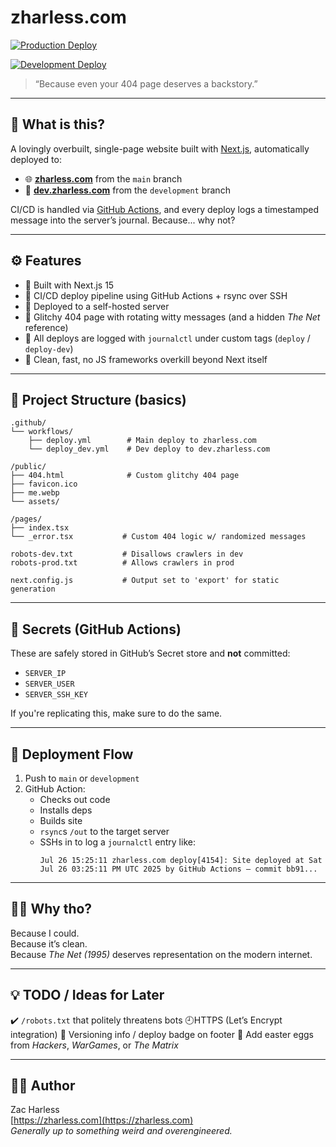 # zharless.com

[![Production Deploy](https://github.com/czzc/zharlesscom/actions/workflows/deploy.yml/badge.svg)](https://github.com/czzc/zharlesscom/actions/workflows/deploy.yml)

[![Development Deploy](https://github.com/czzc/zharlesscom/actions/workflows/deploy_dev.yml/badge.svg)](https://github.com/czzc/zharlesscom/actions/workflows/deploy_dev.yml)


> “Because even your 404 page deserves a backstory.”

---

## 🧠 What is this?

A lovingly overbuilt, single-page website built with [Next.js](https://nextjs.org), automatically deployed to:

- 🌐 [**zharless.com**](https://zharless.com) from the `main` branch  
- 🧪 [**dev.zharless.com**](https://dev.zharless.com) from the `development` branch

CI/CD is handled via [GitHub Actions](https://github.com/features/actions), and every deploy logs a timestamped message into the server’s journal. Because... why not?

---

## ⚙️ Features

- 🧱 Built with Next.js 15
- 🚀 CI/CD deploy pipeline using GitHub Actions + rsync over SSH
- 🐧 Deployed to a self-hosted server
- 🧠 Glitchy 404 page with rotating witty messages (and a hidden *The Net* reference)
- 📜 All deploys are logged with `journalctl` under custom tags (`deploy` / `deploy-dev`)
- 💅 Clean, fast, no JS frameworks overkill beyond Next itself

---

## 📁 Project Structure (basics)

```
.github/
└── workflows/
    ├── deploy.yml        # Main deploy to zharless.com
    └── deploy_dev.yml    # Dev deploy to dev.zharless.com

/public/
├── 404.html              # Custom glitchy 404 page
├── favicon.ico
├── me.webp
└── assets/

/pages/
├── index.tsx
└── _error.tsx           # Custom 404 logic w/ randomized messages

robots-dev.txt           # Disallows crawlers in dev
robots-prod.txt          # Allows crawlers in prod

next.config.js           # Output set to 'export' for static generation
```
---

## 🔐 Secrets (GitHub Actions)

These are safely stored in GitHub’s Secret store and **not** committed:

- `SERVER_IP`
- `SERVER_USER`
- `SERVER_SSH_KEY`

If you're replicating this, make sure to do the same.

---

## 🤖 Deployment Flow

1. Push to `main` or `development`
2. GitHub Action:
   - Checks out code
   - Installs deps
   - Builds site
   - `rsync`s `/out` to the target server
   - SSHs in to log a `journalctl` entry like:
     ```
     Jul 26 15:25:11 zharless.com deploy[4154]: Site deployed at Sat Jul 26 03:25:11 PM UTC 2025 by GitHub Actions — commit bb91...
     ```

---

## 🤷‍♂️ Why tho?

Because I could.  
Because it’s clean.  
Because *The Net (1995)* deserves representation on the modern internet.

---

## 💡 TODO / Ideas for Later
:heavy_check_mark: `/robots.txt` that politely threatens bots
:clock9:HTTPS (Let’s Encrypt integration)
:large_orange_diamond: Versioning info / deploy badge on footer
:large_orange_diamond: Add easter eggs from *Hackers*, *WarGames*, or *The Matrix*

---

## 🧙‍♂️ Author

Zac Harless  
[https://zharless.com](https://zharless.com)  
_Generally up to something weird and overengineered._



